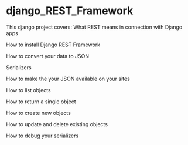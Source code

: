 # django_REST_Framework

This django project covers:
What REST means in connection with Django apps

How to install Django REST Framework

How to convert your data to JSON

Serializers

How to make the your JSON available on your sites

How to list objects

How to return a single object

How to create new objects

How to update and delete existing objects

How to debug your serializers
